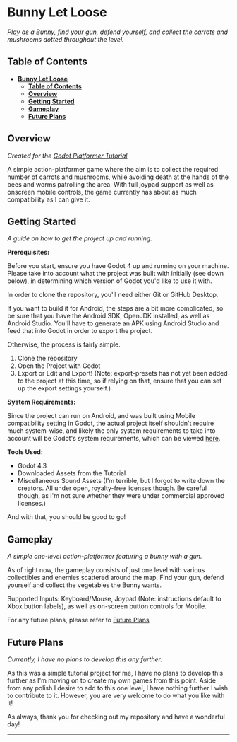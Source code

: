 
# **Bunny Let Loose**
_Play as a Bunny, find your gun, defend yourself, and collect the carrots and mushrooms dotted throughout the level._

## **Table of Contents**

<!-- TOC -->
* [**Bunny Let Loose**](#bunny-let-loose)
  * [**Table of Contents**](#table-of-contents)
  * [**Overview**](#overview)
  * [**Getting Started**](#getting-started)
  * [**Gameplay**](#gameplay)
  * [**Future Plans**](#future-plans)
<!-- TOC -->

## **Overview**
_Created for the [Godot Platformer Tutorial](https://www.youtube.com/playlist?list=PL4cUxeGkcC9jTpR5D2z-xy7YRnWh9xnFM)_

A simple action-platformer game where the aim is to collect the required number of carrots and mushrooms, while avoiding death at the hands of the bees and worms patrolling the area.
With full joypad support as well as onscreen mobile controls, the game currently has about as much compatibility as I can give it.

## **Getting Started**
_A guide on how to get the project up and running._

**Prerequisites:**

Before you start, ensure you have Godot 4 up and running on your machine. Please take into account what the project was built with initially (see down below), in determining which version of Godot you'd like to use it with.

In order to clone the repository, you'll need either Git or GitHub Desktop.

If you want to build it for Android, the steps are a bit more complicated, so be sure that you have the Android SDK, OpenJDK installed, as well as Android Studio. You'll have to generate an APK using Android Studio and feed that into Godot in order to export the project.

Otherwise, the process is fairly simple.
1. Clone the repository
2. Open the Project with Godot
3. Export or Edit and Export! (Note: export-presets has not yet been added to the project at this time, so if relying on that, ensure that you can set up the export settings yourself.)

**System Requirements:**

Since the project can run on Android, and was built using Mobile compatibility setting in Godot, the actual project itself shouldn't require much system-wise, and likely the only system requirements to take into account will be Godot's system requirements, which can be viewed [here](https://godotengine.org/download).

**Tools Used:**

- Godot 4.3
- Downloaded Assets from the Tutorial
- Miscellaneous Sound Assets (I'm terrible, but I forgot to write down the creators. All under open, royalty-free licenses though. Be careful though, as I'm not sure whether they were under commercial approved licenses.)

And with that, you should be good to go!

## **Gameplay**
_A simple one-level action-platformer featuring a bunny with a gun._

As of right now, the gameplay consists of just one level with various collectibles and enemies scattered around the map. Find your gun, defend yourself and collect the vegetables the Bunny wants.

Supported Inputs: Keyboard/Mouse, Joypad (Note: instructions default to Xbox button labels), as well as on-screen button controls for Mobile. 

For any future plans, please refer to [Future Plans](#future-plans) 

## **Future Plans**
_Currently, I have no plans to develop this any further._

As this was a simple tutorial project for me, I have no plans to develop this further as I'm moving on to create my own games from this point. Aside from any polish I desire to add to this one level, I have nothing further I wish to contribute to it. However, you are very welcome to do what you like with it!

As always, thank you for checking out my repository and have a wonderful day!

---
